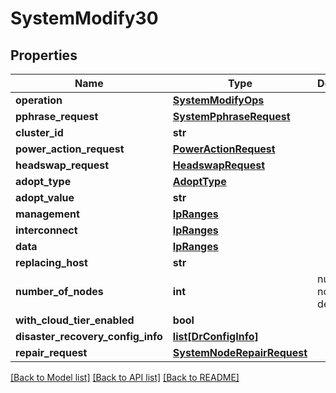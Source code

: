 # SystemModify30

## Properties
Name | Type | Description | Notes
------------ | ------------- | ------------- | -------------
**operation** | [**SystemModifyOps**](SystemModifyOps.md) |  | 
**pphrase_request** | [**SystemPphraseRequest**](SystemPphraseRequest.md) |  | [optional] 
**cluster_id** | **str** |  | [optional] 
**power_action_request** | [**PowerActionRequest**](PowerActionRequest.md) |  | [optional] 
**headswap_request** | [**HeadswapRequest**](HeadswapRequest.md) |  | [optional] 
**adopt_type** | [**AdoptType**](AdoptType.md) |  | [optional] 
**adopt_value** | **str** |  | [optional] 
**management** | [**IpRanges**](IpRanges.md) |  | [optional] 
**interconnect** | [**IpRanges**](IpRanges.md) |  | [optional] 
**data** | [**IpRanges**](IpRanges.md) |  | [optional] 
**replacing_host** | **str** |  | [optional] 
**number_of_nodes** | **int** | number of nodes to deploy | [optional] 
**with_cloud_tier_enabled** | **bool** |  | [optional] 
**disaster_recovery_config_info** | [**list[DrConfigInfo]**](DrConfigInfo.md) |  | [optional] 
**repair_request** | [**SystemNodeRepairRequest**](SystemNodeRepairRequest.md) |  | [optional] 

[[Back to Model list]](../README.md#documentation-for-models) [[Back to API list]](../README.md#documentation-for-api-endpoints) [[Back to README]](../README.md)


